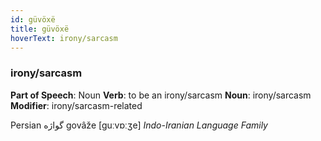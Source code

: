```yaml
---
id: güvöxë
title: güvöxë
hoverText: irony/sarcasm
---
```


### irony/sarcasm

**Part of Speech**: Noun
**Verb**: to be an irony/sarcasm
**Noun**: irony/sarcasm
**Modifier**: irony/sarcasm-related

Persian گواژه‎ govâže [guːvɒːʒe]
*Indo-Iranian Language Family*